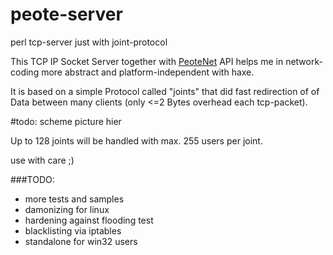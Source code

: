 # peote-server
perl tcp-server just with joint-protocol  

This TCP IP Socket Server together with [PeoteNet](https://github.com/maitag/peote-net) API helps me in
network-coding more abstract and platform-independent with haxe.  

It is based on a simple Protocol called "joints" that did fast redirection of of Data
between many clients (only <=2 Bytes overhead each tcp-packet).

#todo: scheme picture hier



Up to 128 joints will be handled
with max. 255 users per joint.

use with care ;)  




###TODO:
- more tests and samples
- damonizing for linux
- hardening against flooding test
- blacklisting via iptables
- standalone for win32 users

